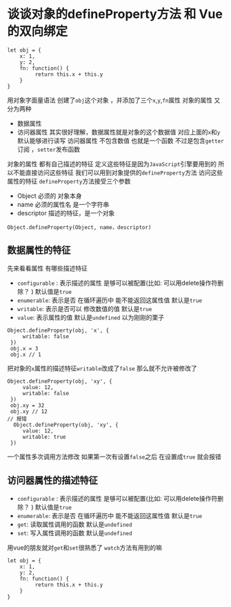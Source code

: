 # 谈谈对象的defineProperty方法 和 Vue的双向绑定


```
let obj = {
    x: 1,
    y: 2,
    fn: function() {
         return this.x + this.y        
    }
}
```
用对象字面量语法 创建了`obj`这个对象 ，并添加了三个`x`,`y`,`fn`属性
对象的属性 又分为两种
* 数据属性
* 访问器属性
其实很好理解，数据属性就是对象的这个数据值 对应上面的`x`和`y` 默认能够进行读写 
访问器属性 不包含数值 也就是一个函数 不过是包含`getter`订阅 ，`setter`发布函数

对象的属性 都有自己描述的特征 定义这些特征是因为`JavaScript`引擎要用到的 所以不能直接访问这些特征
我们可以用到对象提供的`defineProperty`方法 访问这些属性的特征
`defineProperty`方法接受三个参数
* Object 必须的 对象本身
* name 必须的属性名 是一个字符串
* descriptor 描述的特征，是一个对象

```
Object.defineProperty(Object, name，descriptor)
```
## 数据属性的特征
先来看看属性 有哪些描述特征
* `configurable` : 表示描述的属性 是够可以被配置(比如: 可以用delete操作符删除？ ) 默认值是`true`
* `enumerable`: 表示是否 在循环遍历中 能不能返回这属性值 默认是`true`
* `writable`: 表示是否可以 修改数值的值 默认是`true`
* `value`: 表示属性的值 默认是`undefined`
以为刚刚的栗子
```
Object.defineProperty(obj, 'x', {
     writable: false
 })
 obj.x = 3
 obj.x // 1 
```
把对象的`x`属性的描述特征`writable`改成了`false` 那么就不允许被修改了

```
Object.defineProperty(obj, 'xy', {
     value: 12,
     writable: false
 })
 obj.xy = 32
 obj.xy // 12
// 报错
  Object.defineProperty(obj, 'xy', {
     value: 12,
     writable: true
 })
```
一个属性多次调用方法修改 如果第一次有设置`false`之后 在设置成`true` 就会报错

## 访问器属性的描述特征
* `configurable` : 表示描述的属性 是够可以被配置(比如: 可以用delete操作符删除？ ) 默认值是`true`
* `enumerable`: 表示是否 在循环遍历中 能不能返回这属性值 默认是`true`
* `get`: 读取属性调用的函数 默认是`undefined`
* `set`: 写入属性调用的函数 默认是`undefined`

用vue的朋友就对`get`和`set`很熟悉了   `watch`方法有用到的嘛
```
let obj = {
    x: 1,
    y: 2,
    fn: function() {
         return this.x + this.y        
    }
}
```